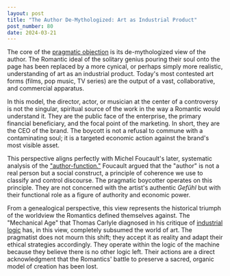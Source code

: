 ```yaml
---
layout: post
title: "The Author De-Mythologized: Art as Industrial Product"
post_number: 80
date: 2024-03-21
---
```


The core of the [pragmatic objection](/post-79) is its de-mythologized view of the author. The Romantic ideal of the solitary genius pouring their soul onto the page has been replaced by a more cynical, or perhaps simply more realistic, understanding of art as an industrial product. Today's most contested art forms (films, pop music, TV series) are the output of a vast, collaborative, and commercial apparatus.

In this model, the director, actor, or musician at the center of a controversy is not the singular, spiritual source of the work in the way a Romantic would understand it. They are the public face of the enterprise, the primary financial beneficiary, and the focal point of the marketing. In short, they are the CEO of the brand. The boycott is not a refusal to commune with a contaminating soul; it is a targeted economic action against the brand's most visible asset.

This perspective aligns perfectly with Michel Foucault's later, systematic analysis of the ["author-function."](/ai-kit-author-function) Foucault argued that the "author" is not a real person but a social construct, a principle of coherence we use to classify and control discourse. The pragmatic boycotter operates on this principle. They are not concerned with the artist's authentic *Gefühl* but with their functional role as a figure of authority and economic power.

From a genealogical perspective, this view represents the historical triumph of the worldview the Romantics defined themselves against. The "Mechanical Age" that Thomas Carlyle diagnosed in his critique of [industrial logic](/romantic-kit-technology-machine) has, in this view, completely subsumed the world of art. The pragmatist does not mourn this shift; they accept it as reality and adapt their ethical strategies accordingly. They operate within the logic of the machine because they believe there is no other logic left. Their actions are a direct acknowledgment that the Romantics' battle to preserve a sacred, organic model of creation has been lost.